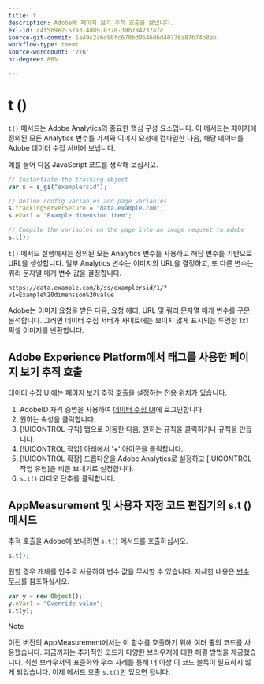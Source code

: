 ```yaml
---
title: t
description: Adobe에 페이지 보기 추적 호출을 보냅니다.
exl-id: c4f5b9e2-57a3-4d89-8378-39b7a4737afc
source-git-commit: 1a49c2a6d90fc670bd0646d6d40738a87b74b8eb
workflow-type: tm+mt
source-wordcount: '276'
ht-degree: 86%

---
```


# t ()

`t()` 메서드는 Adobe Analytics의 중요한 핵심 구성 요소입니다. 이 메서드는 페이지에 정의된 모든 Analytics 변수를 가져와 이미지 요청에 컴파일한 다음, 해당 데이터를 Adobe 데이터 수집 서버에 보냅니다.

예를 들어 다음 JavaScript 코드를 생각해 보십시오.

```js
// Instantiate the tracking object
var s = s_gi("examplersid");

// Define config variables and page variables
s.trackingServerSecure = "data.example.com";
s.eVar1 = "Example dimension item";

// Compile the variables on the page into an image request to Adobe
s.t();
```

`t()` 메서드 실행에서는 정의된 모든 Analytics 변수를 사용하고 해당 변수를 기반으로 URL을 생성합니다. 일부 Analytics 변수는 이미지의 URL을 결정하고, 또 다른 변수는 쿼리 문자열 매개 변수 값을 결정합니다.

```text
https://data.example.com/b/ss/examplersid/1/?v1=Example%20dimension%20value
```

Adobe는 이미지 요청을 받은 다음, 요청 헤더, URL 및 쿼리 문자열 매개 변수를 구문 분석합니다. 그러면 데이터 수집 서버가 사이트에는 보이지 않게 표시되는 투명한 1x1 픽셀 이미지를 반환합니다.

## Adobe Experience Platform에서 태그를 사용한 페이지 보기 추적 호출

데이터 수집 UI에는 페이지 보기 추적 호출을 설정하는 전용 위치가 있습니다.

1. AdobeID 자격 증명을 사용하여 [데이터 수집 UI](https://experience.adobe.com/data-collection)에 로그인합니다.
2. 원하는 속성을 클릭합니다.
3. [!UICONTROL 규칙] 탭으로 이동한 다음, 원하는 규칙을 클릭하거나 규칙을 만듭니다.
4. [!UICONTROL 작업] 아래에서 &#39;+&#39; 아이콘을 클릭합니다.
5. [!UICONTROL 확장] 드롭다운을 Adobe Analytics로 설정하고 [!UICONTROL 작업 유형]을 비콘 보내기로 설정합니다.
6. `s.t()` 라디오 단추를 클릭합니다.

## AppMeasurement 및 사용자 지정 코드 편집기의 s.t () 메서드

추적 호출을 Adobe에 보내려면 `s.t()` 메서드를 호출하십시오.

```js
s.t();
```

원할 경우 개체를 인수로 사용하여 변수 값을 무시할 수 있습니다. 자세한 내용은 [변수 무시](../../js/overrides.md)를 참조하십시오.

```js
var y = new Object();
y.eVar1 = "Override value";
s.t(y);
```

>[!NOTE]
>
>이전 버전의 AppMeasurement에서는 이 함수를 호출하기 위해 여러 줄의 코드를 사용했습니다. 지금까지는 추가적인 코드가 다양한 브라우저에 대한 해결 방법을 제공했습니다. 최신 브라우저의 표준화와 우수 사례를 통해 더 이상 이 코드 블록이 필요하지 않게 되었습니다. 이제 메서드 호출 `s.t()`만 있으면 됩니다.
